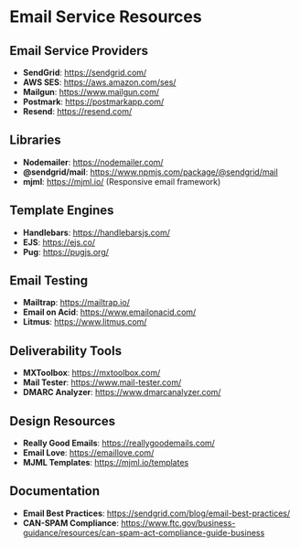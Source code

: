 # Email Service Resources

## Email Service Providers
- **SendGrid**: https://sendgrid.com/
- **AWS SES**: https://aws.amazon.com/ses/
- **Mailgun**: https://www.mailgun.com/
- **Postmark**: https://postmarkapp.com/
- **Resend**: https://resend.com/

## Libraries
- **Nodemailer**: https://nodemailer.com/
- **@sendgrid/mail**: https://www.npmjs.com/package/@sendgrid/mail
- **mjml**: https://mjml.io/ (Responsive email framework)

## Template Engines
- **Handlebars**: https://handlebarsjs.com/
- **EJS**: https://ejs.co/
- **Pug**: https://pugjs.org/

## Email Testing
- **Mailtrap**: https://mailtrap.io/
- **Email on Acid**: https://www.emailonacid.com/
- **Litmus**: https://www.litmus.com/

## Deliverability Tools
- **MXToolbox**: https://mxtoolbox.com/
- **Mail Tester**: https://www.mail-tester.com/
- **DMARC Analyzer**: https://www.dmarcanalyzer.com/

## Design Resources
- **Really Good Emails**: https://reallygoodemails.com/
- **Email Love**: https://emaillove.com/
- **MJML Templates**: https://mjml.io/templates

## Documentation
- **Email Best Practices**: https://sendgrid.com/blog/email-best-practices/
- **CAN-SPAM Compliance**: https://www.ftc.gov/business-guidance/resources/can-spam-act-compliance-guide-business
